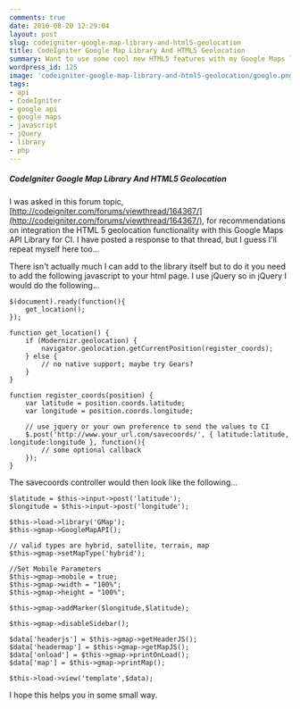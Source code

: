 ```yaml
---
comments: true
date: 2010-08-20 12:29:04
layout: post
slug: codeigniter-google-map-library-and-html5-geolocation
title: CodeIgniter Google Map Library And HTML5 Geolocation
summary: Want to use some cool new HTML5 features with my Google Maps library for CodeIgniter? Look here!
wordpress_id: 125
image: 'codeigniter-google-map-library-and-html5-geolocation/google.png'
tags:
- api
- CodeIgniter
- google api
- google maps
- javascript
- jQuery
- library
- php
---
```


#####  CodeIgniter Google Map Library And HTML5 Geolocation

I was asked in this forum topic, [http://codeigniter.com/forums/viewthread/164367/](http://codeigniter.com/forums/viewthread/164367/), for recommendations on integration the HTML 5 geolocation functionality with this Google Maps API Library for CI. I have posted a response to that thread, but I guess I'll repeat myself here too...

There isn't actually much I can add to the library itself but to do it you need to add the following javascript to your html page. I use jQuery so in jQuery I would do the following...

    $(document).ready(function(){
        get_location();
    });

    function get_location() {
        if (Modernizr.geolocation) {
            navigator.geolocation.getCurrentPosition(register_coords);
        } else {
            // no native support; maybe try Gears?
        }
    }

    function register_coords(position) {
        var latitude = position.coords.latitude;
        var longitude = position.coords.longitude;

        // use jquery or your own preference to send the values to CI
        $.post('http://www.your_url.com/savecoords/', { latitude:latitude, longitude:longitude }, function(){
            // some optional callback
        });
    }

The savecoords controller would then look like the following...

    $latitude = $this->input->post('latitude');
    $longitude = $this->input->post('longitude');

    $this->load->library('GMap');
    $this->gmap->GoogleMapAPI();

    // valid types are hybrid, satellite, terrain, map
    $this->gmap->setMapType('hybrid');

    //Set Mobile Parameters
    $this->gmap->mobile = true;
    $this->gmap->width = "100%";
    $this->gmap->height = "100%";

    $this->gmap->addMarker($longitude,$latitude);

    $this->gmap->disableSidebar();

    $data['headerjs'] = $this->gmap->getHeaderJS();
    $data['headermap'] = $this->gmap->getMapJS();
    $data['onload'] = $this->gmap->printOnLoad();
    $data['map'] = $this->gmap->printMap();

    $this->load->view('template',$data);

I hope this helps you in some small way.

